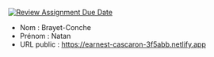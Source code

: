 [![Review Assignment Due Date](https://classroom.github.com/assets/deadline-readme-button-24ddc0f5d75046c5622901739e7c5dd533143b0c8e959d652212380cedb1ea36.svg)](https://classroom.github.com/a/ismyVXjU)
- Nom : Brayet-Conche
- Prénom : Natan
- URL public : https://earnest-cascaron-3f5abb.netlify.app

